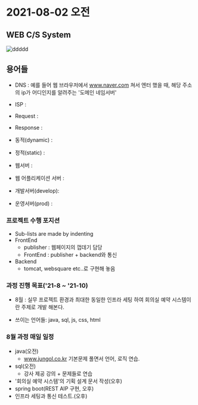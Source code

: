 # 2021-08-02 오전

## WEB C/S System

![ddddd](https://mobidev.biz/wp-content/uploads/2021/07/3-tier-web-architecture.jpg)

## 용어들

+ DNS : 예를 들어 웹 브라우저에서 www.naver.com 쳐서 엔터 했을 때, 해당 주소의 ip가 어디인지를 알려주는 '도메인 네임서버'
+ ISP :
+ Request :
+ Response :
+ 동적(dynamic) :
+ 정적(static) :
+ 웹서버 :
+ 웹 어플리케이션 서버 :

+ 개발서버(develop):
+ 운영서버(prod) :
### 프로젝트 수행 포지션
+ Sub-lists are made by indenting
+ FrontEnd
    - publisher : 웹페이지의 껍데기 담당
    - FrontEnd : publisher + backend와 통신
+ Backend
    - tomcat, websquare etc..로 구현해 놓음

### 과정 진행 목표('21-8 ~ '21-10)
+ 8월 : 실무 프로젝트 환경과 최대한 동일한 인프라 세팅 하여 회의실 예약 시스템이란 주제로 개발 해본다.
- 쓰이는 언어들: java, sql, js, css, html

### 8월 과정 매일 일정
+ java(오전)
    - www.jungol.co.kr 기본문제 풀면서 언어, 로직 연습.
+ sql(오전)
    - 강사 제공 강의 + 문제들로 연습
+ '회의실 예약 시스템'의 기획 설계 문서 작성(오후)
+ spring boot(REST AIP 구현, 오후)
+ 인프라 세팅과 통신 테스트.(오후)
